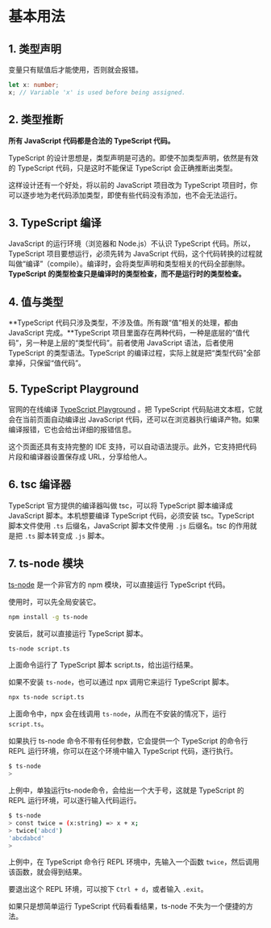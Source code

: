 # 基本用法

## 1. 类型声明

变量只有赋值后才能使用，否则就会报错。

```typescript
let x: number;
x; // Variable 'x' is used before being assigned.
```

## 2. 类型推断

**所有 JavaScript 代码都是合法的 TypeScript 代码。**

TypeScript 的设计思想是，类型声明是可选的。即使不加类型声明，依然是有效的 TypeScript 代码，只是这时不能保证 TypeScript 会正确推断出类型。

这样设计还有一个好处，将以前的 JavaScript 项目改为 TypeScript 项目时，你可以逐步地为老代码添加类型，即使有些代码没有添加，也不会无法运行。

## 3. TypeScript 编译

JavaScript 的运行环境（浏览器和 Node.js）不认识 TypeScript 代码。所以，TypeScript 项目要想运行，必须先转为 JavaScript 代码，这个代码转换的过程就叫做“编译”（compile）。编译时，会将类型声明和类型相关的代码全部删除。**TypeScript 的类型检查只是编译时的类型检查，而不是运行时的类型检查。**

## 4. 值与类型

**TypeScript 代码只涉及类型，不涉及值。所有跟“值”相关的处理，都由 JavaScript 完成。**TypeScript 项目里面存在两种代码，一种是底层的“值代码”，另一种是上层的“类型代码”。前者使用 JavaScript 语法，后者使用 TypeScript 的类型语法。TypeScript 的编译过程，实际上就是把“类型代码”全部拿掉，只保留“值代码”。

## 5. TypeScript Playground

官网的在线编译 [TypeScript Playground](http://www.typescriptlang.org/play/) 。把 TypeScript 代码贴进文本框，它就会在当前页面自动编译出 JavaScript 代码，还可以在浏览器执行编译产物。如果编译报错，它也会给出详细的报错信息。

这个页面还具有支持完整的 IDE 支持，可以自动语法提示。此外，它支持把代码片段和编译器设置保存成 URL，分享给他人。

## 6. tsc 编译器

TypeScript 官方提供的编译器叫做 tsc，可以将 TypeScript 脚本编译成 JavaScript 脚本。本机想要编译 TypeScript 代码，必须安装 tsc。TypeScript 脚本文件使用 `.ts` 后缀名，JavaScript 脚本文件使用 `.js` 后缀名。tsc 的作用就是把 `.ts` 脚本转变成 `.js` 脚本。

## 7. ts-node 模块

[ts-node](https://github.com/TypeStrong/ts-node) 是一个非官方的 npm 模块，可以直接运行 TypeScript 代码。

使用时，可以先全局安装它。

```bash
npm install -g ts-node
```

安装后，就可以直接运行 TypeScript 脚本。

```bash
ts-node script.ts
```

上面命令运行了 TypeScript 脚本 script.ts，给出运行结果。

如果不安装 `ts-node`，也可以通过 npx 调用它来运行 TypeScript 脚本。

```bash
npx ts-node script.ts
```

上面命令中，npx 会在线调用 `ts-node`，从而在不安装的情况下，运行 `script.ts`。

如果执行 ts-node 命令不带有任何参数，它会提供一个 TypeScript 的命令行 REPL 运行环境，你可以在这个环境中输入 TypeScript 代码，逐行执行。

```bash
$ ts-node
>
```

上例中，单独运行ts-node命令，会给出一个大于号，这就是 TypeScript 的 REPL 运行环境，可以逐行输入代码运行。

```bash
$ ts-node
> const twice = (x:string) => x + x;
> twice('abcd')
'abcdabcd'
> 
```

上例中，在 TypeScript 命令行 REPL 环境中，先输入一个函数 `twice`，然后调用该函数，就会得到结果。

要退出这个 REPL 环境，可以按下 `Ctrl + d`，或者输入 `.exit`。

如果只是想简单运行 TypeScript 代码看看结果，ts-node 不失为一个便捷的方法。
